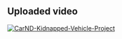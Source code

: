 ## Uploaded video
[![CarND-Kidnapped-Vehicle-Project](https://i9.ytimg.com/vi/UESn8qi-Sts/hqdefault.jpg?sqp=CKT05eUF&rs=AOn4CLDQdfpSoQ3zpUrfFy3nMQUcQ9cihg)](https://youtu.be/UESn8qi-Sts)
